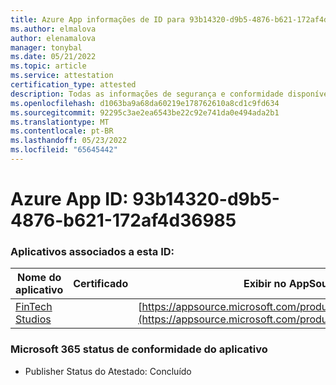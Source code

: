 ```yaml
---
title: Azure App informações de ID para 93b14320-d9b5-4876-b621-172af4d36985
ms.author: elmalova
author: elenamalova
manager: tonybal
ms.date: 05/21/2022
ms.topic: article
ms.service: attestation
certification_type: attested
description: Todas as informações de segurança e conformidade disponíveis para 93b14320-d9b5-4876-b621-172af4d36985.
ms.openlocfilehash: d1063ba9a68da60219e178762610a8cd1c9fd634
ms.sourcegitcommit: 92295c3ae2ea6543be22c92e741da0e494ada2b1
ms.translationtype: MT
ms.contentlocale: pt-BR
ms.lasthandoff: 05/23/2022
ms.locfileid: "65645442"
---
```

# <a name="azure-app-id-93b14320-d9b5-4876-b621-172af4d36985"></a>Azure App ID: 93b14320-d9b5-4876-b621-172af4d36985


### <a name="apps-associated-with-this-id"></a>Aplicativos associados a esta ID:
| **Nome do aplicativo** | **Certificado** | **Exibir no AppSource** |
|--------------|---------------|-----------------------|
| [FinTech Studios](../forward/WA200003969.md) |  | [https://appsource.microsoft.com/product/office/WA200003969](https://appsource.microsoft.com/product/office/WA200003969) |

### <a name="microsoft-365-app-compliance-status"></a>Microsoft 365 status de conformidade do aplicativo
- Publisher Status do Atestado: Concluído
